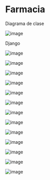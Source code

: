 # Farmacia

Diagrama de clase 

![image](https://github.com/user-attachments/assets/441bb1fb-961d-4bd1-ad11-4b9d8f6fe3a2)

Django

![image](https://github.com/user-attachments/assets/129173b0-bd6f-45ca-9060-68fd13278199)

![image](https://github.com/user-attachments/assets/fe3a90da-47ce-46fc-926d-ce919d2ba978)

![image](https://github.com/user-attachments/assets/05d104ff-1109-4c64-923f-1336e0febab3)

![image](https://github.com/user-attachments/assets/802020d8-1f6c-4340-8d55-79848c9a5375)

![image](https://github.com/user-attachments/assets/bc8bc0e7-58fa-4fb5-ab1e-19d197a6f2e4)

![image](https://github.com/user-attachments/assets/e9b0f009-f8c0-402a-afa8-71cc057f51bf)

![image](https://github.com/user-attachments/assets/4c8fc328-0c7d-4ffa-a7c8-e9c91a5b864b)

![image](https://github.com/user-attachments/assets/63d17b05-0811-4a9c-964d-fa0de99f5628)

![image](https://github.com/user-attachments/assets/5d17d8db-afdb-4a74-9556-c1c1957c834e)

![image](https://github.com/user-attachments/assets/0e1c60ee-3387-4dff-b27f-a3b7724e48de)

![image](https://github.com/user-attachments/assets/68d3de3c-dcd5-47f7-8bdc-74f2f88a3076)

![image](https://github.com/user-attachments/assets/a1fe7810-2018-4dd3-8f6c-a010ac64573b)

![image](https://github.com/user-attachments/assets/1496e31c-91ad-48f7-8c4b-1708de0bbf47)




